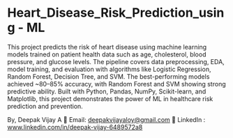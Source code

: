 # Heart_Disease_Risk_Prediction_using - ML
This project predicts the risk of heart disease using machine learning models trained on patient health data such as age, cholesterol, blood pressure, and glucose levels. The pipeline covers data preprocessing, EDA, model training, and evaluation with algorithms like Logistic Regression, Random Forest, Decision Tree, and SVM. The best-performing models achieved ~80–85% accuracy, with Random Forest and SVM showing strong predictive ability. Built with Python, Pandas, NumPy, Scikit-learn, and Matplotlib, this project demonstrates the power of ML in healthcare risk prediction and prevention.

By, 
Deepak Vijay A
📧 Email: deepakvijayaloy@gmail.com
🔗 LinkedIn : www.linkedin.com/in/deepak-vijay-6489572a8
